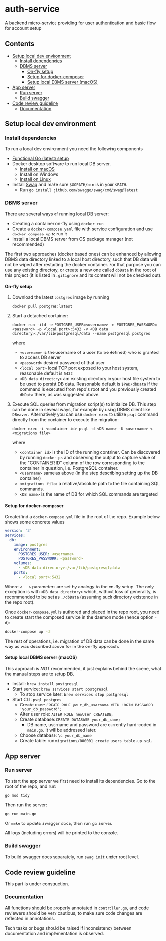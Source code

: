 # auth-service 

A backend micro-service providing for user authentication and basic flow for account setup

<!-- START doctoc generated TOC please keep comment here to allow auto update -->
<!-- DON'T EDIT THIS SECTION, INSTEAD RE-RUN doctoc TO UPDATE -->
## Contents

- [Setup local dev environment](#setup-local-dev-environment)
  - [Install dependencies](#install-dependencies)
  - [DBMS server](#dbms-server)
    - [On-fly setup](#on-fly-setup)
    - [Setup for docker-composer](#setup-for-docker-composer)
    - [Setup local DBMS server (macOS)](#setup-local-dbms-server-macos)
- [App server](#app-server)
  - [Run server](#run-server)
  - [Build swagger](#build-swagger)
- [Code review guideline](#code-review-guideline)
  - [Documentation](#documentation)

<!-- END doctoc generated TOC please keep comment here to allow auto update -->

## Setup local dev environment

### Install dependencies

To run a local dev environment you need the following components
- [Functional Go (latest) setup](https://go.dev/doc/install)
- Docker desktop software to run local DB server.
  - [Install on macOS](https://docs.docker.com/desktop/install/mac-install/)
  - [Install on Windows](https://docs.docker.com/desktop/install/windows-install/)
  - [Install on Linux](https://docs.docker.com/desktop/install/linux-install/)
- Install [Swag](https://github.com/swaggo/swag) and make sure `$GOPATH/bin` is in your `$PATH`.
  - Run `go install github.com/swaggo/swag/cmd/swag@latest`

### DBMS server

There are several ways of running local DB server:
- Creating a container on-fly using `docker run`
- Create a `docker-compose.yaml` file with service configuration and use `docker compose up` to run it
- Install a local DBMS server from OS package manager (not recommended)

The first two approaches (docker based ones) can be enhanced by allowing DBMS data directory linked to a local host directory, such that DB data will not be wiped after restarting the docker container. For that purpose you can use any existing directory, or create a new one called `dbData` in the root of this project (it is listed in `.gitignore` and its content will not be checked out).

#### On-fly setup

1. Download the latest `postgres` image by running
    ```
    docker pull postgres:latest
    ```
1. Start a detached container:    
    ```
    docker run -itd -e POSTGRES_USER=<username> -e POSTGRES_PASSWORD=<password> -p <local port>:5432 -v <DB data directory>:/var/lib/postgresql/data --name postgresql postgres
    ```

    where
    - `<username>` is the username of a user (to be defined) who is granted to access DB server
    - `<password>` desired password of that user
    - `<local port>` local TCP port exposed to your host system, reasonable default is `5432`
    - `<DB data directory>` am existing directory in your host file system to be used to persist DB data. Reasonable default is `$PWD/dbData` if the command is executed from repo's root and you previously created `dbData` there, as was suggested above.

1. Execute SQL queries from migration script(s) to initialize DB. This step can be done in several ways, for example by using DBMS client like `DBeaver`. Alternatively you can use `docker exec` to utilize `psql` command directly from the container to execute the migration:
    ```
    docker exec -i <container id> psql -d <DB name> -U <username> < <migrations file>
    ```
    where
    - `<container id>` is the ID of the running container. Can be discovered by running `docker ps` and observing the output to capture value of the "CONTAINER ID" column of the row corresponding to the container in question, i.e. PostgreSQL container.
    - `<username>` same as above (in the step describing setting up the DB container)
    - `<migrations file>` a relative/absolute path to the file containing SQL commands.
    - `<DB name>` is the name of DB for which SQL commands are targeted

#### Setup for docker-composer

Create/find a `docker-compose.yml` file in the root of the repo. Example below shows some concrete values

```yml
version: '3'
services:
  db:
    image: postgres
    environment:
      POSTGRES_USER: <username>
      POSTGRES_PASSWORD: <password>
    volumes:
      - <DB data directory>:/var/lib/postgresql/data
    ports:
      - <local port>:5432 
```

Where `<...>` parameters are set by analogy to the on-fly setup. The only exception is with `<DB data directory>` which, without loss of generality, is recommended to be set as `./dbData` (assuming such directory existence in the repo root).

Once `docker-compose.yml` is authored and placed in the repo root, you need to create start the composed service in the daemon mode (hence option `-d`):

```sh
docker-compose up -d
```

The rest of operations, i.e. migration of DB data can be done in the same way as was described above for in the on-fly approach.

#### Setup local DBMS server (macOS)

This approach is *NOT* recommended, it just explains behind the scene, what the manual steps are to setup DB.

- Install: `brew install postgresql`
- Start service: `brew services start postgresql`
  - To stop service later: `brew services stop postgresql`
- Start CLI: `psql postgres`
  - Create user: `CREATE ROLE your_db_username WITH LOGIN PASSWORD 'your_db_password';`
  - Alter user role: `ALTER ROLE newUser CREATEDB;`
  - Create database: `CREATE DATABASE your_db_name;`
    - DB name, username and password are currently hard-coded in `main.go`. It will be addressed later.
  - Choose database: `\c your_db_name`
  - Create table: run `migrations/000001_create_users_table.up.sql`.

## App server

### Run server

To start the app server we first need to install its dependencies. Go to the root of the repo, and run:

```sh
go mod tidy
```

Then run the server:

```sh
go run main.go
```

Or `make` to update swagger docs, then run go server.

All logs (including errors) will be printed to the console.

### Build swagger

To build swagger docs separately, run `swag init` under root level.

## Code review guideline

This part is under construction.

### Documentation

All functions should be properly annotated in `controller.go`, and code reviewers should be very cautious, to make sure code changes are reflected in annotations.

Tech tasks or bugs should be raised if inconsistency between documentation and implementation is observed.